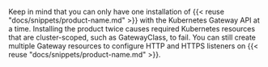 Keep in mind that you can only have one installation of {{< reuse "docs/snippets/product-name.md" >}} with the Kubernetes Gateway API at a time. Installing the product twice causes required Kubernetes resources that are cluster-scoped, such as GatewayClass, to fail. You can still create multiple Gateway resources to configure HTTP and HTTPS listeners on {{< reuse "docs/snippets/product-name.md" >}}.